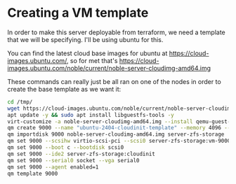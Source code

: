 # Creating a VM template

In order to make this server deployable from terraform, we need a template that we will be specifying. I'll be using ubuntu for this.

You can find the latest cloud base images for ubuntu at https://cloud-images.ubuntu.com/, so for met that's https://cloud-images.ubuntu.com/noble/current/noble-server-cloudimg-amd64.img

These commands can really just be all ran on one of the nodes in order to create the base template as we want it:
```bash
cd /tmp/
wget https://cloud-images.ubuntu.com/noble/current/noble-server-cloudimg-amd64.img
apt update -y && sudo apt install libguestfs-tools -y
virt-customize -a noble-server-cloudimg-amd64.img --install qemu-guest-agent
qm create 9000 --name "ubuntu-2404-cloudinit-template" --memory 4096 --cores 2 --net0 virtio,bridge=vmbr0
qm importdisk 9000 noble-server-cloudimg-amd64.img server-zfs-storage
qm set 9000 --scsihw virtio-scsi-pci --scsi0 server-zfs-storage:vm-9000-disk-0
qm set 9000 --boot c --bootdisk scsi0
qm set 9000 --ide2 server-zfs-storage:cloudinit
qm set 9000 --serial0 socket --vga serial0
qm set 9000 --agent enabled=1
qm template 9000
```
